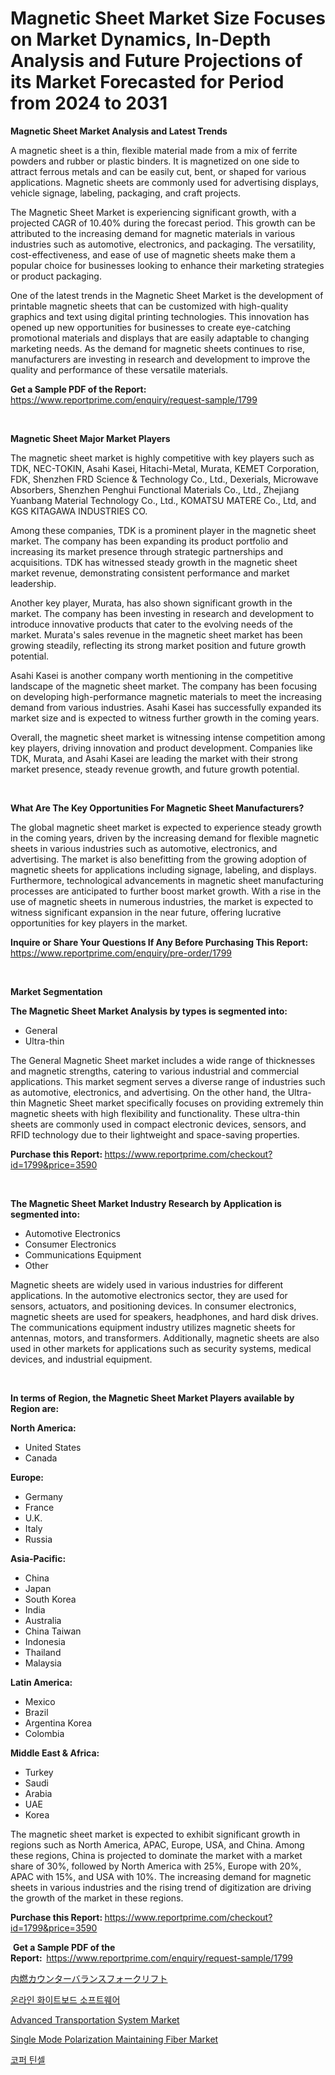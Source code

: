<p><h1>Magnetic Sheet Market Size Focuses on Market Dynamics, In-Depth Analysis and Future Projections of its Market Forecasted for Period from 2024 to 2031</h1></p><p><strong>Magnetic Sheet Market Analysis and Latest Trends</strong></p>
<p><p>A magnetic sheet is a thin, flexible material made from a mix of ferrite powders and rubber or plastic binders. It is magnetized on one side to attract ferrous metals and can be easily cut, bent, or shaped for various applications. Magnetic sheets are commonly used for advertising displays, vehicle signage, labeling, packaging, and craft projects.</p><p>The Magnetic Sheet Market is experiencing significant growth, with a projected CAGR of 10.40% during the forecast period. This growth can be attributed to the increasing demand for magnetic materials in various industries such as automotive, electronics, and packaging. The versatility, cost-effectiveness, and ease of use of magnetic sheets make them a popular choice for businesses looking to enhance their marketing strategies or product packaging.</p><p>One of the latest trends in the Magnetic Sheet Market is the development of printable magnetic sheets that can be customized with high-quality graphics and text using digital printing technologies. This innovation has opened up new opportunities for businesses to create eye-catching promotional materials and displays that are easily adaptable to changing marketing needs. As the demand for magnetic sheets continues to rise, manufacturers are investing in research and development to improve the quality and performance of these versatile materials.</p></p>
<p><strong>Get a Sample PDF of the Report:&nbsp;</strong> <a href="https://www.reportprime.com/enquiry/request-sample/1799">https://www.reportprime.com/enquiry/request-sample/1799</a></p>
<p>&nbsp;</p>
<p><strong>Magnetic Sheet Major Market Players</strong></p>
<p><p>The magnetic sheet market is highly competitive with key players such as TDK, NEC-TOKIN, Asahi Kasei, Hitachi-Metal, Murata, KEMET Corporation, FDK, Shenzhen FRD Science & Technology Co., Ltd., Dexerials, Microwave Absorbers, Shenzhen Penghui Functional Materials Co., Ltd., Zhejiang Yuanbang Material Technology Co., Ltd., KOMATSU MATERE Co., Ltd, and KGS KITAGAWA INDUSTRIES CO.</p><p>Among these companies, TDK is a prominent player in the magnetic sheet market. The company has been expanding its product portfolio and increasing its market presence through strategic partnerships and acquisitions. TDK has witnessed steady growth in the magnetic sheet market revenue, demonstrating consistent performance and market leadership.</p><p>Another key player, Murata, has also shown significant growth in the market. The company has been investing in research and development to introduce innovative products that cater to the evolving needs of the market. Murata's sales revenue in the magnetic sheet market has been growing steadily, reflecting its strong market position and future growth potential.</p><p>Asahi Kasei is another company worth mentioning in the competitive landscape of the magnetic sheet market. The company has been focusing on developing high-performance magnetic materials to meet the increasing demand from various industries. Asahi Kasei has successfully expanded its market size and is expected to witness further growth in the coming years.</p><p>Overall, the magnetic sheet market is witnessing intense competition among key players, driving innovation and product development. Companies like TDK, Murata, and Asahi Kasei are leading the market with their strong market presence, steady revenue growth, and future growth potential.</p></p>
<p>&nbsp;</p>
<p><strong>What Are The Key Opportunities For Magnetic Sheet Manufacturers?</strong></p>
<p><p>The global magnetic sheet market is expected to experience steady growth in the coming years, driven by the increasing demand for flexible magnetic sheets in various industries such as automotive, electronics, and advertising. The market is also benefitting from the growing adoption of magnetic sheets for applications including signage, labeling, and displays. Furthermore, technological advancements in magnetic sheet manufacturing processes are anticipated to further boost market growth. With a rise in the use of magnetic sheets in numerous industries, the market is expected to witness significant expansion in the near future, offering lucrative opportunities for key players in the market.</p></p>
<p><strong>Inquire or Share Your Questions If Any Before Purchasing This Report:</strong> <a href="https://www.reportprime.com/enquiry/pre-order/1799">https://www.reportprime.com/enquiry/pre-order/1799</a></p>
<p>&nbsp;</p>
<p><strong>Market Segmentation</strong></p>
<p><strong>The Magnetic Sheet Market Analysis by types is segmented into:</strong></p>
<p><ul><li>General</li><li>Ultra-thin</li></ul></p>
<p><p>The General Magnetic Sheet market includes a wide range of thicknesses and magnetic strengths, catering to various industrial and commercial applications. This market segment serves a diverse range of industries such as automotive, electronics, and advertising. On the other hand, the Ultra-thin Magnetic Sheet market specifically focuses on providing extremely thin magnetic sheets with high flexibility and functionality. These ultra-thin sheets are commonly used in compact electronic devices, sensors, and RFID technology due to their lightweight and space-saving properties.</p></p>
<p><strong>Purchase this Report:&nbsp;</strong><a href="https://www.reportprime.com/checkout?id=1799&price=3590">https://www.reportprime.com/checkout?id=1799&price=3590</a></p>
<p>&nbsp;</p>
<p><strong>The Magnetic Sheet Market Industry Research by Application is segmented into:</strong></p>
<p><ul><li>Automotive Electronics</li><li>Consumer Electronics</li><li>Communications Equipment</li><li>Other</li></ul></p>
<p><p>Magnetic sheets are widely used in various industries for different applications. In the automotive electronics sector, they are used for sensors, actuators, and positioning devices. In consumer electronics, magnetic sheets are used for speakers, headphones, and hard disk drives. The communications equipment industry utilizes magnetic sheets for antennas, motors, and transformers. Additionally, magnetic sheets are also used in other markets for applications such as security systems, medical devices, and industrial equipment.</p></p>
<p>&nbsp;</p>
<p><strong>In terms of Region, the Magnetic Sheet Market Players available by Region are:</strong></p>
<p>
    <p> <strong> North America: </strong>
        <ul>
            <li>United States</li>
            <li>Canada</li>
        </ul>
        </p> 
    <p> <strong> Europe: </strong>
        <ul>
            <li>Germany</li>
            <li>France</li>
            <li>U.K.</li>
            <li>Italy</li>
            <li>Russia</li>
        </ul>
        </p> 
    <p> <strong> Asia-Pacific: </strong>
        <ul>
            <li>China</li>
            <li>Japan</li>
            <li>South Korea</li>
            <li>India</li>
            <li>Australia</li>
            <li>China Taiwan</li>
            <li>Indonesia</li>
            <li>Thailand</li>
            <li>Malaysia</li>
        </ul>
        </p> 
    <p> <strong> Latin America: </strong>
        <ul>
            <li>Mexico</li>
            <li>Brazil</li>
            <li>Argentina Korea</li>
            <li>Colombia</li>
        </ul>
        </p> 
    <p> <strong> Middle East & Africa: </strong>
        <ul>
            <li>Turkey</li>
            <li>Saudi</li>
            <li>Arabia</li>
            <li>UAE</li>
            <li>Korea</li>
        </ul>
    </p>
    </p>
<p><p>The magnetic sheet market is expected to exhibit significant growth in regions such as North America, APAC, Europe, USA, and China. Among these regions, China is projected to dominate the market with a market share of 30%, followed by North America with 25%, Europe with 20%, APAC with 15%, and USA with 10%. The increasing demand for magnetic sheets in various industries and the rising trend of digitization are driving the growth of the market in these regions.</p></p>
<p><strong>Purchase this Report: </strong><a href="https://www.reportprime.com/checkout?id=1799&price=3590">https://www.reportprime.com/checkout?id=1799&price=3590</a></p>
<p>&nbsp;<strong>Get a Sample PDF of the Report:&nbsp;&nbsp;</strong><a href="https://www.reportprime.com/enquiry/request-sample/1799">https://www.reportprime.com/enquiry/request-sample/1799</a></p>
<p><strong></strong></p>
<p><p><a href="https://github.com/vtbvgl20191192/Market-Research-Report-List-1/blob/main/720831010303.md">内燃カウンターバランスフォークリフト</a></p><p><a href="https://github.com/TrevorKruvalis5678/Market-Research-Report-List-1/blob/main/47050449604.md">온라인 화이트보드 소프트웨어</a></p><p><a href="https://issuu.com/reportprime-2/docs/advanced-transportation-system-market-size-2030.pp">Advanced Transportation System Market</a></p><p><a href="https://github.com/shotows/Market-Research-Report-List-2/blob/main/single-mode-polarization-maintaining-fiber-market.md">Single Mode Polarization Maintaining Fiber Market</a></p><p><a href="https://medium.com/@luffiazaza/%EA%B5%AC%EB%A6%AC-%ED%8B%B4%EC%85%80-%EC%8B%9C%EC%9E%A5-%EC%8B%9C%EC%9E%A5-cagr-%EC%8B%9C%EC%9E%A5-%EB%8F%99%ED%96%A5-%EB%B0%8F-%EC%84%B1%EC%9E%A5-%EC%A0%84%EB%9E%B5%EC%97%90-%EB%8C%80%ED%95%9C-%ED%86%B5%EC%B0%B0%EB%A0%A5-af940ebf0f9d">코퍼 틴셀</a></p></p>